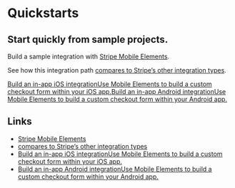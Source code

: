# Quickstarts

## Start quickly from sample projects.

Build a sample integration with [Stripe Mobile
Elements](https://docs.stripe.com/payments/mobile).

See how this integration path [compares to Stripe’s other integration
types](https://docs.stripe.com/payments/online-payments#compare-features-and-availability).

[Build an in-app iOS integrationUse Mobile Elements to build a custom checkout
form within your iOS
app.](https://docs.stripe.com/payments/quickstart?platform=ios)[Build an in-app
Android integrationUse Mobile Elements to build a custom checkout form within
your Android app.](https://docs.stripe.com/payments/quickstart?platform=android)

## Links

- [Stripe Mobile Elements](https://docs.stripe.com/payments/mobile)
- [compares to Stripe’s other integration
types](https://docs.stripe.com/payments/online-payments#compare-features-and-availability)
- [Build an in-app iOS integrationUse Mobile Elements to build a custom checkout
form within your iOS
app.](https://docs.stripe.com/payments/quickstart?platform=ios)
- [Build an in-app Android integrationUse Mobile Elements to build a custom
checkout form within your Android
app.](https://docs.stripe.com/payments/quickstart?platform=android)